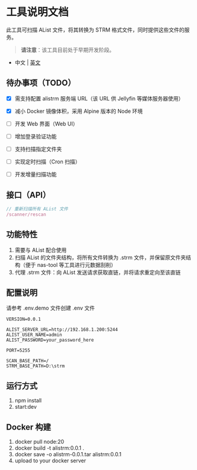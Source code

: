 # 工具说明文档
此工具可扫描 AList 文件，将其转换为 STRM 格式文件，同时提供这些文件的服务。

> **请注意**：该工具目前处于早期开发阶段。

- 中文 | [英文](./README.md)


## 待办事项（TODO）
- [x] 需支持配置 alistrm 服务端 URL（该 URL 供 Jellyfin 等媒体服务器使用）
- [x] 减小 Docker 镜像体积，采用 Alpine 版本的 Node 环境
- [ ] 开发 Web 界面（Web UI）
- [ ] 增加登录验证功能
- [ ] 支持扫描指定文件夹
- [ ] 实现定时扫描（Cron 扫描）
- [ ] 开发增量扫描功能


## 接口（API）
```javascript
// 重新扫描所有 AList 文件
/scanner/rescan
```
## 功能特性
1. 需要与 AList 配合使用
2. 扫描 AList 的文件夹结构，将所有文件转换为 .strm 文件，并保留原文件夹结构（便于 nas-tool 等工具进行元数据刮削）
3. 代理 .strm 文件：向 AList 发送请求获取直链，并将请求重定向至该直链

## 配置说明
请参考 .env.demo 文件创建 .env 文件
```
VERSION=0.0.1

ALIST_SERVER_URL=http://192.168.1.200:5244
ALIST_USER_NAME=admin
ALIST_PASSWORD=your_password_here

PORT=5255

SCAN_BASE_PATH=/
STRM_BASE_PATH=D:\strm
```

## 运行方式
1. npm install
2. start:dev

## Docker 构建
1. docker pull node:20
2. docker build -t alistrm:0.0.1 .
3. docker save -o alistrm-0.0.1.tar alistrm:0.0.1
4. upload to your docker server
